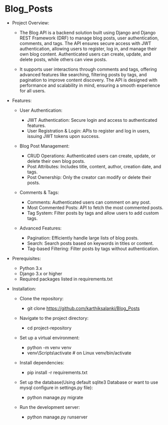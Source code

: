 # Blog_Posts

*   Project Overview:

    *   The Blog API is a backend solution built using Django and Django REST Framework (DRF) to manage blog posts, user authentication, comments, and tags. The API ensures secure access with JWT authentication, allowing users to register, log in, and manage their own blog content. Authenticated users can create, update, and delete posts, while others can view posts.

    *   It supports user interactions through comments and tags, offering advanced features like searching, filtering posts by tags, and pagination to improve content discovery. The API is designed with performance and scalability in mind, ensuring a smooth experience for all users.

*   Features:

    * User Authentication:
        *   JWT Authentication: Secure login and access to authenticated features.
        *   User Registration & Login: APIs to register and log in users, issuing JWT tokens upon success.

    *   Blog Post Management:
        *   CRUD Operations: Authenticated users can create, update, or delete their own blog posts.
        *   Post Attributes: Includes title, content, author, creation date, and tags.
        *   Post Ownership: Only the creator can modify or delete their posts.

    *   Comments & Tags:
        *   Comments: Authenticated users can comment on any post.
        *   Most Commented Posts: API to fetch the most commented posts.
        *   Tag System: Filter posts by tags and allow users to add custom tags.

    *   Advanced Features:
        *   Pagination: Efficiently handle large lists of blog posts.
        *   Search: Search posts based on keywords in titles or content.
        *   Tag-based Filtering: Filter posts by tags without authentication.

*   Prerequisites:

    *   Python 3.x
    *   Django 3.x or higher
    *   Required packages listed in requirements.txt

*   Installation:

    *   Clone the repository:
        *    git clone https://github.com/karthiksalanki/Blog_Posts

    *   Navigate to the project directory:
        *    cd project-repository

    *   Set up a virtual environment:
        *    python -m venv venv
        *    venv\Scripts\activate   # on Linux venv/bin/activate

    *   Install dependencies:
        *    pip install -r requirements.txt

    *   Set up the database(Using default sqlite3 Database or want to use mysql configure in settings.py file):
        *    python manage.py migrate

    *   Run the development server:
        *    python manage.py runserver
